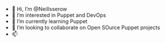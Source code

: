 - 👋 Hi, I’m @NeilIsserow
- 👀 I’m interested in Puppet and DevOps
- 🌱 I’m currently learning Puppet
- 💞️ I’m looking to collaborate on Open SOurce Puppet projects
- 📫 

<!---
NeilIsserow/NeilIsserow is a ✨ special ✨ repository because its `README.md` (this file) appears on your GitHub profile.
You can click the Preview link to take a look at your changes.
--->
